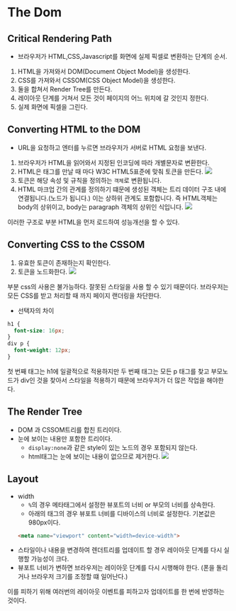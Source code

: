 # The Dom

## Critical Rendering Path

- 브라우저가 HTML,CSS,Javascript를 화면에 실제 픽셀로 변환하는 단계의 순서.

1. HTML을 가져와서 DOM(Document Object Model)을 생성한다.
2. CSS를 가져와서 CSSOM(CSS Object Model)을 생성한다.
3. 둘을 합쳐서 Render Tree를 만든다.
4. 레이아웃 단계를 거쳐서 모든 것이 페이지의 어느 위치에 갈 것인지 정한다.
5. 실제 화면에 픽셀을 그린다.

## Converting HTML to the DOM

- URL을 요청하고 엔터를 누르면 브라우저가 서버로 HTML 요청을 보낸다.

1. 브라우저가 HTML을 읽어와서 지정된 인코딩에 따라 개별문자로 변환한다.
2. HTML은 태그를 만날 때 마다 W3C HTML5표준에 맞춰 토큰을 만든다.
   <img src="https://developers.google.com/web/fundamentals/performance/critical-rendering-path/images/full-process.png">
3. 토큰은 해당 속성 및 규칙을 정의하는 `객체`로 변환됩니다.
4. HTML 마크업 간의 관계를 정의하기 떄문에 생성된 객체는 트리 데이터 구조 내에 연결됩니다.(노드가 됩니다.) 이는 상하위 관계도 포함합니다. 즉 HTML객체는 body의 상위이고, body는 paragraph 객체의 상위인 식입니다.
   <img src="https://developers.google.com/web/fundamentals/performance/critical-rendering-path/images/dom-tree.png">

이러한 구조로 부분 HTML을 먼저 로드하여 성능개선을 할 수 있다.

## Converting CSS to the CSSOM

1. 유효한 토큰이 존재하는지 확인한다.
2. 토큰을 노드화한다.
   <img src="https://developers.google.com/web/fundamentals/performance/critical-rendering-path/images/cssom-tree.png">

부분 css의 사용은 불가능하다. 잘못된 스타일을 사용 할 수 있기 때문이다.
브라우저는 모든 CSS를 받고 처리할 때 까지 페이지 랜더링을 차단한다.

- 선택자의 차이

```css
h1 {
  font-size: 16px;
}
div p {
  font-weight: 12px;
}
```

첫 번째 태그는 h1에 일괄적으로 적용하지만 두 번째 태그는 모든 p 태그를 찾고
부모노드가 div인 것을 찾아서 스타일을 적용하기 때문에 브라우저가 더 많은 작업을 해야한다.

## The Render Tree

- DOM 과 CSSOM트리를 합친 트리이다.
- 눈에 보이는 내용만 포함한 트리이다.
  - `display:none`과 같은 style이 있는 노드의 경우 포함되지 않는다.
  - html태그는 눈에 보이는 내용이 없으므로 제거한다.
    <img src="https://developers.google.com/web/fundamentals/performance/critical-rendering-path/images/render-tree-construction.png">

## Layout

- width
  - `%`의 경우 메타태그에서 설정한 뷰포트의 너비 or 부모의 너비를 상속한다.
  - 아래의 태그의 경우 뷰포트 너비를 디바이스의 너비로 설정한다. 기본값은 980px이다.
  ```HTML
  <meta name="viewport" content="width=device-width">
  ```
- 스타일이나 내용을 변경하여 렌더트리를 업데이트 할 경우 레이아웃 단계를 다시 실행할 가능성이 크다.
- 뷰포트 너비가 변하면 브라우저는 레이아웃 단계를 다시 시행해야 한다.
  (폰을 돌리거나 브라우저 크기를 조정할 떄 일어난다.)

이를 피하기 위해 여러번의 레이아웃 이벤트를 피하고자 업데이트를 한 번에 반영하는 것이다.
